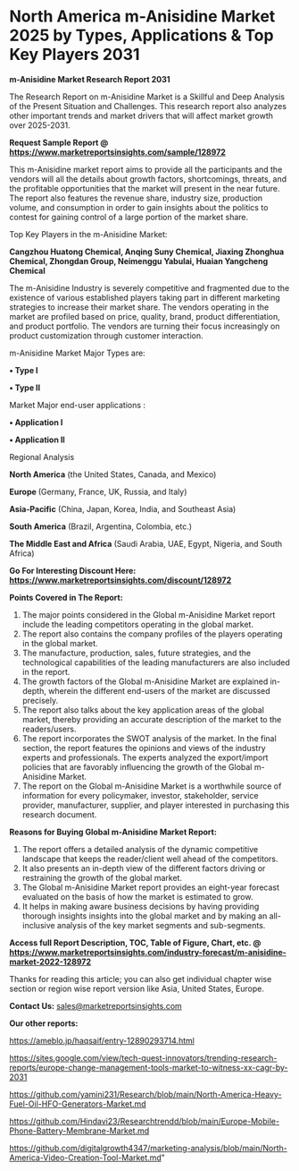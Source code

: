 # North America m-Anisidine Market 2025 by Types, Applications & Top Key Players 2031

<strong>m-Anisidine Market Research Report 2031</strong>

The Research Report on m-Anisidine Market is a Skillful and Deep Analysis of the Present Situation and Challenges. This research report also analyzes other important trends and market drivers that will affect market growth over 2025-2031.

<strong>Request Sample Report @ <a href=https://www.marketreportsinsights.com/sample/128972>https://www.marketreportsinsights.com/sample/128972</a></strong>

This m-Anisidine market report aims to provide all the participants and the vendors will all the details about growth factors, shortcomings, threats, and the profitable opportunities that the market will present in the near future. The report also features the revenue share, industry size, production volume, and consumption in order to gain insights about the politics to contest for gaining control of a large portion of the market share.

Top Key Players in the m-Anisidine Market:

<strong>Cangzhou Huatong Chemical, Anqing Suny Chemical, Jiaxing Zhonghua Chemical, Zhongdan Group, Neimenggu Yabulai, Huaian Yangcheng Chemical</strong>

The m-Anisidine Industry is severely competitive and fragmented due to the existence of various established players taking part in different marketing strategies to increase their market share. The vendors operating in the market are profiled based on price, quality, brand, product differentiation, and product portfolio. The vendors are turning their focus increasingly on product customization through customer interaction.

m-Anisidine Market Major Types are:

<strong>• Type I

• Type II</strong>

Market Major end-user applications :

<strong>• Application I

• Application II</strong>

Regional Analysis

</u><strong><b>North America</b></strong> (the United States, Canada, and Mexico)

<strong><b>Europe </b></strong>(Germany, France, UK, Russia, and Italy)

<strong><b>Asia-Pacific</b></strong> (China, Japan, Korea, India, and Southeast Asia)

<strong><b>South America</b></strong> (Brazil, Argentina, Colombia, etc.)

<strong><b>The Middle East and Africa</b></strong> (Saudi Arabia, UAE, Egypt, Nigeria, and South Africa)

<strong>Go For Interesting Discount Here: <a href=https://www.marketreportsinsights.com/discount/128972>https://www.marketreportsinsights.com/discount/128972</a></strong>

<strong>Points Covered in The Report:</strong>
<ol>
  <li>The major points considered in the Global m-Anisidine Market report include the leading competitors operating in the global market.</li>
  <li>The report also contains the company profiles of the players operating in the global market.</li>
  <li>The manufacture, production, sales, future strategies, and the technological capabilities of the leading manufacturers are also included in the report.</li>
  <li>The growth factors of the Global m-Anisidine Market are explained in-depth, wherein the different end-users of the market are discussed precisely.</li>
  <li>The report also talks about the key application areas of the global market, thereby providing an accurate description of the market to the readers/users.</li>
  <li>The report incorporates the SWOT analysis of the market. In the final section, the report features the opinions and views of the industry experts and professionals. The experts analyzed the export/import policies that are favorably influencing the growth of the Global m-Anisidine Market.</li>
  <li>The report on the Global m-Anisidine Market is a worthwhile source of information for every policymaker, investor, stakeholder, service provider, manufacturer, supplier, and player interested in purchasing this research document.</li>
</ol>
<strong>Reasons for Buying Global m-Anisidine Market Report:</strong>

<ol>
  <li>The report offers a detailed analysis of the dynamic competitive landscape that keeps the reader/client well ahead of the competitors.</li>
  <li>It also presents an in-depth view of the different factors driving or restraining the growth of the global market.</li>
  <li>The Global m-Anisidine Market report provides an eight-year forecast evaluated on the basis of how the market is estimated to grow.</li>
  <li>It helps in making aware business decisions by having providing thorough insights insights into the global market and by making an all-inclusive analysis of the key market segments and sub-segments.</li>
</ol>
<strong>Access full Report Description, TOC, Table of Figure, Chart, etc. @ <a href=https://www.marketreportsinsights.com/industry-forecast/m-anisidine-market-2022-128972>https://www.marketreportsinsights.com/industry-forecast/m-anisidine-market-2022-128972</a></strong>


Thanks for reading this article; you can also get individual chapter wise section or region wise report version like Asia, United States, Europe.

<strong>Contact Us:</strong>
sales@marketreportsinsights.com

<strong>Our other reports:</strong>

<a href=https://ameblo.jp/haqsaif/entry-12890293714.html>https://ameblo.jp/haqsaif/entry-12890293714.html</a>

<a href=https://sites.google.com/view/tech-quest-innovators/trending-research-reports/europe-change-management-tools-market-to-witness-xx-cagr-by-2031>https://sites.google.com/view/tech-quest-innovators/trending-research-reports/europe-change-management-tools-market-to-witness-xx-cagr-by-2031</a>

<a href=https://github.com/yamini231/Research/blob/main/North-America-Heavy-Fuel-Oil-HFO-Generators-Market.md>https://github.com/yamini231/Research/blob/main/North-America-Heavy-Fuel-Oil-HFO-Generators-Market.md</a>

<a href=https://github.com/Hindavi23/Researchtrendd/blob/main/Europe-Mobile-Phone-Battery-Membrane-Market.md>https://github.com/Hindavi23/Researchtrendd/blob/main/Europe-Mobile-Phone-Battery-Membrane-Market.md</a>

<a href=https://github.com/digitalgrowth4347/marketing-analysis/blob/main/North-America-Video-Creation-Tool-Market.md>https://github.com/digitalgrowth4347/marketing-analysis/blob/main/North-America-Video-Creation-Tool-Market.md</a>"
